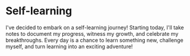 # Self-learning
I've decided to embark on a self-learning journey! Starting today, I'll take notes to document my progress, witness my growth, and celebrate my breakthroughs. Every day is a chance to learn something new, challenge myself, and turn learning into an exciting adventure!
